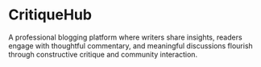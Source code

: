 # CritiqueHub
A professional blogging platform where writers share insights, readers engage with thoughtful commentary, and meaningful discussions flourish through constructive critique and community interaction.
